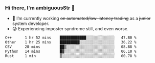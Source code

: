 ### Hi there, I'm ambiguou~~s~~Str 👋

<!--
**ambiguoustexture/ambiguoustexture** is a ✨ _special_ ✨ repository because its `README.md` (this file) appears on your GitHub profile.

Here are some ideas to get you started:
-->
- 🔭 I’m currently working ~~on automated/low-latency trading~~ as a ~~junior~~ system developer.
- :worried: Experiencing imposter syndrome still, and even worse.

<!--START_SECTION:waka-->

```txt
C++      1 hr 52 mins    ████████████░░░░░░░░░░░░░   47.80 %
Other    1 hr 25 mins    █████████░░░░░░░░░░░░░░░░   36.22 %
CSV      20 mins         ██▒░░░░░░░░░░░░░░░░░░░░░░   08.88 %
Python   14 mins         █▓░░░░░░░░░░░░░░░░░░░░░░░   06.10 %
Rust     1 min           ▒░░░░░░░░░░░░░░░░░░░░░░░░   00.78 %
```

<!--END_SECTION:waka-->
